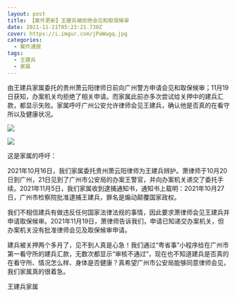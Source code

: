 ```yaml
---
layout: post
title: 【案件更新】王建兵被拒绝会见和取保候审
date: 2021-11-21T05:23:21.730Z
cover: https://i.imgur.com/jPaWugq.jpg
categories:
  - 案件通报
tags:
  - 王建兵
  - 家属
---
```

由王建兵家属委托的贵州萧云阳律师日前向广州警方申请会见和取保候审；11月19日获知，办案机关均拒绝了相关申请。而家属此前亦多次尝试给关押中的建兵汇款，都显示失败。家属呼吁广州公安允许律师会见王建兵，确认他是否真的在看守所以及健康状况。

![](https://i.imgur.com/PigyI2s.png)

![](https://i.imgur.com/jPaWugq.jpg)

<!--more-->

这是家属的呼吁：

2021年10月16日，我们家属委托贵州萧云阳律师为王建兵辨护。萧律师于10月20日到广州，21日见到了广州市公安局的办案王警官，并向办案机关递交了委托手续。2021年11月5日，我们家属收到逮捕通知书，通知书上载明：2021年10月27日，广州市检察院批准逮捕王建兵，罪名是煽动颠覆国家政权。

我们不相信建兵有做违反任何国家法律法规的事情，因此要求萧律师会见王建兵并申请取保候审。2021年11月19日，萧律师告诉我们，申请已知递交办案机关，但办案机关没有批准律师会见及取保候审申请。

建兵被关押两个多月了，见不到人真是心急！我们通过“粤省事”小程序给在广州市第一看守所的建兵汇款，无数次都显示“审核不通过”，现在也不知道建兵是否真的在看守所、情况怎么样、身体是否健康？真希望广州市公安局能够同意律师会见，我们家属真的很着急。

王建兵家属
